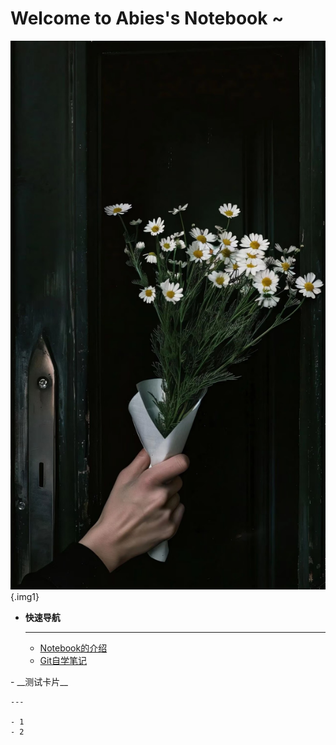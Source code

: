 # Welcome to Abies's Notebook ~

![示例](images/flower-dark.jpg){.img1}

<div class="grid cards" markdown>

-   __快速导航__

    ---

    - [Notebook的介绍](介绍/Notebook介绍.md) 
    - [Git自学笔记](自学记录/Git/git.md)

</div>


<div class="grid cards" markdown>
- __测试卡片__
  
    ---

    - 1
    - 2

</div>